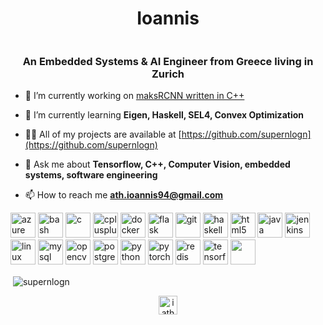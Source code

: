 <h1 align="center">Ioannis</h1>
<img> </img>
<h3 align="center">An Embedded Systems &amp AI Engineer from Greece living in Zurich</h3>

- 🔭 I’m currently working on [maksRCNN written in C++](https://github.com/supernlogn/maskRCNNcpp)

- 🌱 I’m currently learning **Eigen, Haskell, SEL4, Convex Optimization**

- 👨‍💻 All of my projects are available at [https://github.com/supernlogn](https://github.com/supernlogn)

- 💬 Ask me about **Tensorflow, C++, Computer Vision, embedded systems, software engineering**

- 📫 How to reach me **ath.ioannis94@gmail.com**

<p align="left"><img src="https://www.vectorlogo.zone/logos/microsoft_azure/microsoft_azure-icon.svg" alt="azure" width="40" height="40"/> <img src="https://www.vectorlogo.zone/logos/gnu_bash/gnu_bash-icon.svg" alt="bash" width="40" height="40"/> <img src="https://devicons.github.io/devicon/devicon.git/icons/c/c-original.svg" alt="c" width="40" height="40"/> <img src="https://devicons.github.io/devicon/devicon.git/icons/cplusplus/cplusplus-original.svg" alt="cplusplus" width="40" height="40"/> <img src="https://devicons.github.io/devicon/devicon.git/icons/docker/docker-original-wordmark.svg" alt="docker" width="40" height="40"/> <img src="https://www.vectorlogo.zone/logos/pocoo_flask/pocoo_flask-icon.svg" alt="flask" width="40" height="40"/> <img src="https://www.vectorlogo.zone/logos/git-scm/git-scm-icon.svg" alt="git" width="40" height="40"/> <img src="https://upload.wikimedia.org/wikipedia/commons/1/1c/Haskell-Logo.svg" alt="haskell" width="40" height="40"/> <img src="https://devicons.github.io/devicon/devicon.git/icons/html5/html5-original-wordmark.svg" alt="html5" width="40" height="40"/> <img src="https://devicons.github.io/devicon/devicon.git/icons/java/java-original-wordmark.svg" alt="java" width="40" height="40"/> <img src="https://www.vectorlogo.zone/logos/jenkins/jenkins-icon.svg" alt="jenkins" width="40" height="40"/> <img src="https://devicons.github.io/devicon/devicon.git/icons/linux/linux-original.svg" alt="linux" width="40" height="40"/> <img src="https://devicons.github.io/devicon/devicon.git/icons/mysql/mysql-original-wordmark.svg" alt="mysql" width="40" height="40"/> <img src="https://www.vectorlogo.zone/logos/opencv/opencv-icon.svg" alt="opencv" width="40" height="40"/> <img src="https://devicons.github.io/devicon/devicon.git/icons/postgresql/postgresql-original-wordmark.svg" alt="postgresql" width="40" height="40"/> <img src="https://devicons.github.io/devicon/devicon.git/icons/python/python-original.svg" alt="python" width="40" height="40"/> <img src="https://www.vectorlogo.zone/logos/pytorch/pytorch-icon.svg" alt="pytorch" width="40" height="40"/> <img src="https://devicons.github.io/devicon/devicon.git/icons/redis/redis-original-wordmark.svg" alt="redis" width="40" height="40"/> <img src="https://www.vectorlogo.zone/logos/tensorflow/tensorflow-icon.svg" alt="tensorflow" width="40" height="40"/> <img width="40" height="40" src="https://www.mathworks.com/matlabcentral/mlc-downloads/downloads/submissions/24241/versions/5/screenshot.png"/>
</p><p>&nbsp;<img align="center" src="https://github-readme-stats.vercel.app/api?username=supernlogn&show_icons=true" alt="supernlogn" /></p>
<p align="center">
<a href="https://linkedin.com/in/iathanasi" target="blank"><img align="center" src="https://cdn.jsdelivr.net/npm/simple-icons@3.0.1/icons/linkedin.svg" alt="iathanasi" height="30" width="30" /></a>
</p>
